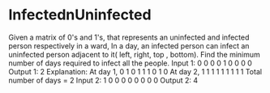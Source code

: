 # InfectednUninfected
Given a matrix of 0's and 1's, that represents an uninfected and infected person respectively in a ward, In a day, an infected person can infect an uninfected person adjacent to it( left, right, top , bottom). Find the minimum number of days required to infect all the people.
Input 1:
0 0 0
0 1 0
0 0 0
Output 1:
 2
Explanation:
At day 1,
0 1 0
1 1 1
0 1 0
At day 2,
 1 1 1
 1 1 1
 1 1 1
Total number of days = 2
Input 2:
 1 0 0
 0 0 0
 0 0 0
Output 2:
 4
